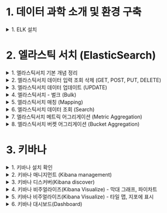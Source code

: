 
# 1. 데이터 과학 소개 및 환경 구축 

<details> <summary> 1. ELK 설치</summary>

## 1. ELK 설치

### 설치
```
brew install elastic/tap/kibana-full
brew install elastic/tap/elasticsearch-full
brew install elastic/tap/filebeat-full
brew install elastic/tap/logstash-full
```

### 서비스 실행
```
brew services start elastic/tap/kibana-full
brew services start elastic/tap/elasticsearch-full
brew services start elastic/tap/filebeat-full
brew services start elastic/tap/logstash-full
```

### ElasticSearch 실행 확인
- localhost:9200 접속


</details>

# 2. 엘라스틱 서치 (ElasticSearch)

<details> <summary> 1. 엘라스틱서치 기본 개념 정리 </summary>

## 1. 엘라스틱서치 기본 개념 정리

![image](https://user-images.githubusercontent.com/28394879/142723353-96101d05-1892-4c90-bb43-22ef28343a5b.png)

- 왼쪽 데이터 형태로 들어왔을 때 엘라스틱 서치는 오른쪽 테이블 형태로 저장을 한다. 

### elastic search vs relational DB

![image](https://user-images.githubusercontent.com/28394879/142723405-0155e63a-e55a-44fc-ac53-b98643e9c6e2.png)

- 구글링을 할때 Text단위로 검색하는 것을 가정했을때 Elastic search를 사용했을 경우 훨씬 빠르게 데이터를 가져올 수 있다. 

### elastic search data structure 

![image](https://user-images.githubusercontent.com/28394879/142723499-fd98d73e-79f5-4796-b762-d4635af2481e.png)

- index 안에 type을 갖는다.
- type안에 여러개의 document를 갖는다.
- document들은 같은 property를 갖고 있는다. 

### elastic search vs relational DB 용어 차이
![image](https://user-images.githubusercontent.com/28394879/142723564-1c4b324b-dee6-48aa-9370-3f4fd14cbbd2.png)

![image](https://user-images.githubusercontent.com/28394879/142723595-7490990d-7de9-4a85-9c40-a1be17a5e750.png)
- Elastic Search는 REST API를 사용한다. 

![image](https://user-images.githubusercontent.com/28394879/142723609-be8f9292-c04c-4b0a-b7a7-41cebd693b77.png)

</details>

<details> <summary> 2. 엘라스틱서치 데이터 입력 조회 삭제 (GET, POST, PUT, DELETE) </summary>

## 2. 엘라스틱서치 데이터 입력 조회 삭제 (GET, POST, PUT, DELETE)

1. classes index가 있는지 조회 (아직은 생성안해서 조회 안되는게 맞음)
`curl -XGET http://localhost:9200/classes` 
2. 조회할 때 이쁘게 보기 
`curl -XGET http://localhost:9200/classes?pretty`  
3. index가 없다는 것을 확인했으니, 인덱스 생성 해보자.
`curl -XPUT http://localhost:9200/classes`
4. 생성된것을 조회
`curl -XGET http://localhost:9200/classes?pretty`    
```
{
  "classes" : {
    "aliases" : { },
    "mappings" : { },
    "settings" : {
      "index" : {
        "routing" : {
          "allocation" : {
            "include" : {
              "_tier_preference" : "data_content"
            }
          }
        },
        "number_of_shards" : "1",
        "provided_name" : "classes",
        "creation_date" : "1637410676372",
        "number_of_replicas" : "1",
        "uuid" : "sTOr1fWFTIe0JKaThOQ4LQ",
        "version" : {
          "created" : "7150299"
        }
      }
    }
  }
}
```
5. 생성한 index 지우기 
`curl -XDELETE http://localhost:9200/classes`
6. document 생성하기
```
curl -XPOST http://localhost:9200/classes/class/1/ -H 'Content-Type: application/json'  -d '
{"title":"Algorithm", "professor":"John"}'
```
index가 생성된 상태에서 해도 되고, 생성안된 상태에서 해도 된다.  
index를 생성 안된상태에서 하면, 알아서 index 생성까지 해준다.

7. 생성된것을 조회 
`curl -XGET http://localhost:9200/classes?pretty`    
**결과**  
```
{
  "classes" : {
    "aliases" : { },
    "mappings" : {
      "properties" : {
        "professor" : {
          "type" : "text",
          "fields" : {
            "keyword" : {
              "type" : "keyword",
              "ignore_above" : 256
            }
          }
        },
        "title" : {
          "type" : "text",
          "fields" : {
            "keyword" : {
              "type" : "keyword",
              "ignore_above" : 256
            }
          }
        }
      }
    },
    "settings" : {
      "index" : {
        "routing" : {
          "allocation" : {
            "include" : {
              "_tier_preference" : "data_content"
            }
          }
        },
        "number_of_shards" : "1",
        "provided_name" : "classes",
        "creation_date" : "1637411566405",
        "number_of_replicas" : "1",
        "uuid" : "HCTipXo6Stqya6SKmAXlsw",
        "version" : {
          "created" : "7150299"
        }
      }
    }
  }
}
``` 

8. json파일로 document 생성 
`curl -XPOST http://localhost:9200/classes/class/1/ -H 'Content-Type: application/json' -d @oneclass.json` 




</details>

<details> <summary> 3. 엘라스틱서치 데이터 업데이트 (UPDATE) </summary>

## 3. 엘라스틱서치 데이터 업데이트 (UPDATE)

1. 업데이트할 데이터를 위해서 document 생성
```
curl -XPOST http://localhost:9200/classes/class/1/ -H 'Content-Type: application/json' -d '{"title": "Algorithm", "professor": "John"}'
``` 

2. 1학점이라는 필드를 추가
```
curl -XPOST http://localhost:9200/classes/class/1/_update -H 'Content-Type: application/json' -d '{"doc" : {"unit" : 1}}'
``` 

3. 추가 된 것 확인
```
curl -XGET http://localhost:9200/classes/class/1?pretty
``` 

4. 학점을 1에서 2로 수정
```
curl -XPOST http://localhost:9200/classes/class/1/_update -H 'Content-Type: application/json' -d '{"doc" : {"unit" : 2}}'
```

5. 학점에 script로 +5 시키기
```
curl -XPOST http://localhost:9200/classes/class/1/_update -H 'Content-Type: application/json' -d '{"script": "ctx._source.unit += 5"}'
```

</details>

<details> <summary> 4. 엘라스틱서치 - 벌크 (Bulk) </summary>

## 4. 엘라스틱서치 - 벌크 (Bulk)

1. CLASSES.JSON 을 bulk
```
curl -XPOST http://localhost:9200/_bulk --data-binary  @classes.json -H 'Content-Type: application/json'
``` 

2. bulk 확인 
```
curl -XGET http://localhost:9200/classes/class/2?pretty
```

</details>

<details> <summary> 5. 엘라스틱서치 매칭 (Mapping) </summary>

## 5. 엘라스틱서치 매칭 (Mapping)

- 매핑은 데이터베이스의 스키마와 동일하다. 
- 엘라스틱서치는 매핑없이도 insert 할 수 있다. 
- 실제 일할때는 매핑 없이 데이터를 넣는것은 상당히 위험한 일이다. 
  - 매핑이 없다면 날짜를 문자열로 인식할 수 있다. 
  - 매핑이 없다면 숫자를 넣을때도 문자열로 인식할 수 있다. 
  - 그렇다면, 평균을 낼 때도 문자열로 인식되면 잘 안될 수 있다. 
- 데이터를 넣을때에는 매핑을 먼저 추가해야 된다. 


1. 인덱스 생성
```
curl -XPUT 'http://localhost:9200/classes'
``` 
2. 매핑 생성
```
curl -XPUT 'http://localhost:9200/classes/class/_mapping' -H 'Content-Type: application/json' -d @classesRating_mapping.json
``` 
3. CLASSES.JSON 을 bulk
```
curl -XPOST http://localhost:9200/_bulk --data-binary  @classes.json -H 'Content-Type: application/json'
``` 
4. bulk 확인 
```
curl -XGET http://localhost:9200/classes/class/2?pretty
```
- 지금 실습에서는 mapping없이 bulk했을 때와의 차이점은 크게 없는 것 같다. (데이터 형식을 생각보다 알아서 잘 매칭해주는 듯함)
- 하지만, 데이터형식을 언제 다르게 해줄지 모르니, 항상 mapping을 먼저 생성해주는 것이 좋은 것 같다. 

</details>

<details> <summary> 6. 엘라스틱서치 데이터 조회 (Search) </summary>

## 6. 엘라스틱서치 데이터 조회 (Search)

1. 데이터 생성
```
curl -XPOST http://localhost:9200/_bulk --data-binary @simple_basketball.json -H 'Content-Type: application/json'
``` 

2. 데이터 확인
```
curl -XGET http://localhost:9200/basketball/record/_search?pretty
``` 

3. uri옵션으로 데이터 확인
```
curl -XGET http://localhost:9200/basketball/record/_search?q=points:30&pretty
```  

4. REQUEST BODY 로 데이터 확인 
```
curl -XGET http://localhost:9200/basketball/record/_search?pretty -H 'Content-Type: application/json' -d '
{ 
  "query": {
    "term" : {"points": 30}
  }
}'
``` 

</details>

<details> <summary> 7. 엘라스틱서치 메트릭 어그리게이션 (Metric Aggregation) </summary>

## 7. 엘라스틱서치 메트릭 어그리게이션 (Metric Aggregation)

- 평균, 합산 등을 구하는 것이 Metric Aggregation

1. 데이터 생성
```
curl -XPOST http://localhost:9200/_bulk --data-binary @simple_basketball.json -H 'Content-Type: application/json'
``` 

2. average aggregation 
```
curl -XGET http://localhost:9200/_search?pretty --data-binary @avg_points_aggs.json -H 'Content-Type: application/json'
```  

3. max aggregation 
```
curl -XGET http://localhost:9200/_search?pretty --data-binary @max_points_aggs.json -H 'Content-Type: application/json'
```  

4. min aggregation 
```
curl -XGET http://localhost:9200/_search?pretty --data-binary @min_points_aggs.json -H 'Content-Type: application/json'
```  

5. sum aggregation 
```
curl -XGET http://localhost:9200/_search?pretty --data-binary @sum_points_aggs.json -H 'Content-Type: application/json'
```  

6. stats aggregation (지금까지 한 모든 aggregation을 한번에)
```
curl -XGET http://localhost:9200/_search?pretty --data-binary @stats_points_aggs.json -H 'Content-Type: application/json'
```  

</details>

<details> <summary> 8. 엘라스틱서치 버켓 어그리게이션 (Bucket Aggregation) </summary>

## 8. 엘라스틱서치 버켓 어그리게이션 (Bucket Aggregation)

- group by같은 기능을 사용하는것이 Bucket Aggregation 
- Bucket key로 식별되는 여러 Bucket 쿼리 컨텍스트(테이블)에서 정의된 문제의 데이터를 분할하며 Document를 그룹화하는 것이다. 

1. INDEX 생성
```
curl -XPUT localhost:9200/basketball
``` 

2. mapping 적용
```
curl -XPUT 'localhost:9200/basketball/record/_mapping?include_type_name=true&pretty' -H'Content-Type: application/json' -d @basketball_mapping.json
``` 

3. 데이터 삽입(bulk)
```
curl -XPOST http://localhost:9200/_bulk?pretty -H'Content-Type: application/json' --data-binary @twoteam_basketball.json
``` 

4. bucket aggregation
```
curl -XGET http://localhost:9200/_search?pretty --data-binary @terms_aggs.json -H 'Content-Type: application/json'
``` 

5. 팀별로 스코어 통계
```
curl -XGET http://localhost:9200/_search?pretty --data-binary @stats_by_team.json -H 'Content-Type: application/json'
``` 

</details>


# 3. 키바나

<details> <summary> 1. 키바나 설치 확인 </summary>

## 1. 키바나 설치 확인

http://localhost:5601 접속 확인

</details>

<details> <summary> 2. 키바나 매니지먼트 (Kibana management) </summary>

## 2. 키바나 매니지먼트 (Kibana management)

1. 이전에 진행한 index 제거 
```
curl -XDELETE localhost:9200/basketball
``` 

2. 새로 index 생성
```
curl -XPUT localhost:9200/basketball
``` 

3. mapping정보 입력
```
curl -XPUT 'localhost:9200/basketball/record/_mapping?include_type_name=true&pretty' -H'Content-Type: application/json' -d @basketball_mapping.json
```

4. 데이터 삽입(bulk)
```
curl -XPOST http://localhost:9200/_bulk?pretty -H 'Content-Type: application/json' --data-binary @bulk_basketball.json
``` 

5. kibana 접속 후 index패턴 생성
![image](https://user-images.githubusercontent.com/28394879/143597413-f6c18934-791a-4cf8-a1fe-820df28478f3.png)

6. 데이터가 kibana에 잘 인식됐는지 확인
![image](https://user-images.githubusercontent.com/28394879/143597714-28cfc916-7afa-419b-9189-c9a7296ae569.png)




</details>

<details> <summary> 3. 키바나 디스커버(Kibana discover) </summary>

## 3. 키바나 디스커버(Kibana discover)

1. Kibana에서 디스커버 탭으로 들어가서, 2016년까지의 데이터 (2021년기준으론 약 6년전까지로 설정)를 검색
```
http://localhost:5601/app/discover#/?_g=(filters:!(),refreshInterval:(pause:!t,value:0),time:(from:now-8y,to:now))&_a=(columns:!(),filters:!(),index:'3be87030-4ec7-11ec-b89d-c5bc45c36b0c',interval:auto,query:(language:kuery,query:''),sort:!(!(submit_date,desc)))
``` 

2. 2016~2017까지의 데이터 보기 
```
http://localhost:5601/app/discover#/?_g=(filters:!(),refreshInterval:(pause:!t,value:0),time:(from:'2015-12-31T15:40:28.184Z',to:'2017-10-31T15:40:53.079Z'))&_a=(columns:!(),filters:!(),index:'3be87030-4ec7-11ec-b89d-c5bc45c36b0c',interval:auto,query:(language:kuery,query:''),sort:!(!(submit_date,desc)))
```
![image](https://user-images.githubusercontent.com/28394879/143604521-1ea36012-c914-48a5-9a47-c63880ed2d66.png)

3. filter로 "Stephen Curry"데이터만 보기
![image](https://user-images.githubusercontent.com/28394879/143604757-18e90696-8f7a-49e2-b7a4-4e410b0eb30e.png)

4. toggle 버튼으로 원하는 필드 위주로 보기
![image](https://user-images.githubusercontent.com/28394879/143604953-7d5ee4fa-5a15-40c5-99b0-a6cb5d14b1d4.png)

5. 정렬 버튼으로 원하는 필드로 정렬 하기 
![image](https://user-images.githubusercontent.com/28394879/143605225-845e7cb7-4f13-4287-9d19-0812c24e3e1c.png)


</details>

<details> <summary> 4. 키바나 비주얼라이즈(Kibana Visualize) - 막대 그래프, 파이차트 </summary>

## 4. 키바나 비주얼라이즈(Kibana Visualize) - 막대 그래프, 파이차트

### 창 들어가는방법
1. Analytics에서 Visualize Library 클릭
2. Create new visualization 클릭
3. Explore options 클릭
4. Vertical Bar(막대그래프) 또는 파이차트 검색 후 클릭

- 막대 그래프
![image](https://user-images.githubusercontent.com/28394879/143665723-6e0898bd-93a8-454e-9ca3-4ee30d1e932f.png)
`http://localhost:5601/app/visualize#/create?type=histogram&indexPattern=3be87030-4ec7-11ec-b89d-c5bc45c36b0c&_g=(filters:!(),refreshInterval:(pause:!t,value:0),time:(from:'2015-01-27T02:05:10.924Z',to:now))&_a=(filters:!(),linked:!f,query:(language:kuery,query:''),uiState:(),vis:(aggs:!((enabled:!t,id:'2',params:(customLabel:avg,field:points),schema:metric,type:avg),(enabled:!t,id:'3',params:(field:name,missingBucket:!f,missingBucketLabel:Missing,order:desc,orderBy:'2',otherBucket:!f,otherBucketLabel:Other,size:5),schema:segment,type:terms)),params:(addLegend:!t,addTimeMarker:!f,addTooltip:!t,categoryAxes:!((id:CategoryAxis-1,labels:(filter:!t,show:!t,truncate:100),position:bottom,scale:(type:linear),show:!t,style:(),title:(),type:category)),detailedTooltip:!t,grid:(categoryLines:!f),labels:(show:!f),legendPosition:right,maxLegendLines:1,palette:(name:default,type:palette),radiusRatio:0,seriesParams:!((circlesRadius:3,data:(id:'2',label:avg),drawLinesBetweenPoints:!t,interpolate:linear,lineWidth:2,mode:stacked,show:!t,showCircles:!t,type:histogram,valueAxis:ValueAxis-1)),thresholdLine:(color:%23E7664C,show:!f,style:full,value:10,width:1),times:!(),truncateLegend:!t,type:histogram,valueAxes:!((id:ValueAxis-1,labels:(filter:!f,rotate:0,show:!t,truncate:100),name:LeftAxis-1,position:left,scale:(mode:normal,type:linear),show:!t,style:(),title:(text:avg),type:value))),title:'',type:histogram))`


- 파이차트
![image](https://user-images.githubusercontent.com/28394879/143665340-4669b0b3-744d-45aa-95d9-719f9636e4a7.png)
`http://localhost:5601/app/visualize#/create?type=pie&indexPattern=3be87030-4ec7-11ec-b89d-c5bc45c36b0c&_g=(filters:!(),refreshInterval:(pause:!t,value:0),time:(from:'2015-01-27T02:05:10.924Z',to:now))&_a=(filters:!(),linked:!f,query:(language:kuery,query:''),uiState:(vis:(legendOpen:!f)),vis:(aggs:!((enabled:!t,id:'1',params:(field:points),schema:metric,type:sum),(enabled:!t,id:'2',params:(field:team,missingBucket:!f,missingBucketLabel:Missing,order:desc,orderBy:'1',otherBucket:!f,otherBucketLabel:Other,size:5),schema:segment,type:terms)),params:(addLegend:!f,addTooltip:!t,distinctColors:!f,isDonut:!t,labels:(last_level:!f,percentDecimals:2,position:default,show:!t,truncate:100,values:!t,valuesFormat:percent),legendPosition:right,maxLegendLines:1,nestedLegend:!f,palette:(name:default,type:palette),truncateLegend:!t,type:pie),title:'',type:pie))`


</details>

<details> <summary> 5. 키바나 비주얼라이즈(Kibana Visualize) - 타일 맵, 지포에 표시 </summary>

## 5. 키바나 비주얼라이즈(Kibana Visualize) - 타일 맵, 지포에 표시

1. classes index생성 
```
curl -XPUT http://localhost:9200/classes
``` 

2. mapping 정보 등록(매핑을 통해서 단순 스트링이아닌, 지도에 표시할 수 있는 값임을 나타내주어야 함)
```
curl -XPUT http://localhost:9200/classes/class/_mapping?include_type_name=true&pretty -H 'Content-Type: application/json' -d @classesRating_mapping.json
``` 

3. bulk insert
```
curl -XPOST http://localhost:9200/_bulk?pretty -H 'Content-Type: application/json' --data-binary @classes.json
```

4. 데이터 확인
```
curl -XGET http://localhost:9200/classes/class/1/?pretty
```

5. kibana에서 Management의 StackManagement 클릭
6. Index Pattern 클릭
7. Create index Pattern 클릭 
8. classes* index 생성
9. Visualize에서 Maps 클릭
10. Add layer -> Clusters and grids
11. index pattern를 classes로 적용

![image](https://user-images.githubusercontent.com/28394879/143666574-1cf00a7c-0e66-4fea-9263-dea73cbc1380.png)


</details>


<details> <summary> 6. 키바나 대시보드(Dashboard) </summary>

## 6. 키바나 대시보드(Dashboard)

- 대시보드에 여태까지 만든 visualize들을 원하는 위치, 원하는 크기만큼으로 지정해서 만들어 놓을수 있다.

![image](https://user-images.githubusercontent.com/28394879/143666737-aa40003f-eacd-4ab7-831b-1d50b92df3b8.png)

</details>


